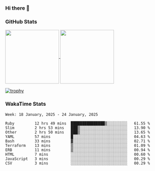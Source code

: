 ### Hi there 👋

### GitHub Stats

<a href="https://github.com/anuraghazra/github-readme-stats">
  <img align="center" height="170px" src="https://github-readme-stats.vercel.app/api/top-langs/?username=tksfjt1024&layout=compact&count_private=true&show_icons=true&show_icons=true&theme=graywhite" />
</a>
<a href="https://github.com/anuraghazra/github-readme-stats">
  <img align="center" height="170px" src="https://github-readme-stats.vercel.app/api?username=tksfjt1024&count_private=true&show_icons=true&show_icons=true&theme=graywhite" />
</a>

[![trophy](https://github-profile-trophy.vercel.app/?username=tksfjt1024)](https://github.com/ryo-ma/github-profile-trophy)

### WakaTime Stats

<!--START_SECTION:waka-->
```text
Week: 18 January, 2025 - 24 January, 2025

Ruby         12 hrs 49 mins  ███████████████▒░░░░░░░░░   61.55 % 
Slim         2 hrs 53 mins   ███▒░░░░░░░░░░░░░░░░░░░░░   13.90 % 
Other        2 hrs 50 mins   ███▒░░░░░░░░░░░░░░░░░░░░░   13.65 % 
YAML         57 mins         █░░░░░░░░░░░░░░░░░░░░░░░░   04.63 % 
Bash         33 mins         ▓░░░░░░░░░░░░░░░░░░░░░░░░   02.71 % 
Terraform    13 mins         ▒░░░░░░░░░░░░░░░░░░░░░░░░   01.09 % 
ERB          11 mins         ▒░░░░░░░░░░░░░░░░░░░░░░░░   00.94 % 
HTML         7 mins          ░░░░░░░░░░░░░░░░░░░░░░░░░   00.60 % 
JavaScript   3 mins          ░░░░░░░░░░░░░░░░░░░░░░░░░   00.29 % 
CSV          3 mins          ░░░░░░░░░░░░░░░░░░░░░░░░░   00.29 % 
```
<!--END_SECTION:waka-->

